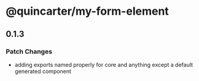 # @quincarter/my-form-element

## 0.1.3

### Patch Changes

- adding exports named properly for core and anything except a default generated component
